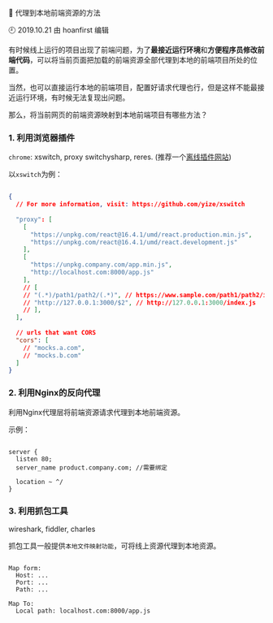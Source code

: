 🐾 代理到本地前端资源的方法

🕘 2019.10.21 由 hoanfirst 编辑

有时候线上运行的项目出现了前端问题，为了**最接近运行环境**和**方便程序员修改前端代码**，可以将当前页面把加载的前端资源全部代理到本地的前端项目所处的位置。

当然，也可以直接运行本地的前端项目，配置好请求代理也行，但是这样不能最接近运行环境，有时候无法复现出问题。

那么，将当前网页的前端资源映射到本地前端项目有哪些方法？

### 1. 利用浏览器插件

`chrome`: xswitch, proxy switchysharp, reres. (推荐一个[离线插件网站](https://www.extfans.com/))

以`xswitch`为例：

```json

{
  // For more information, visit: https://github.com/yize/xswitch
  
  "proxy": [
    [
      "https://unpkg.com/react@16.4.1/umd/react.production.min.js",
      "https://unpkg.com/react@16.4.1/umd/react.development.js"
    ],
    [
      "https://unpkg.company.com/app.min.js",
      "http://localhost.com:8000/app.js"
    ],
    // [
    // "(.*)/path1/path2/(.*)", // https://www.sample.com/path1/path2/index.js
    // "http://127.0.0.1:3000/$2", // http://127.0.0.1:3000/index.js
    // ],
  ],
  
  // urls that want CORS
  "cors": [
    // "mocks.a.com",
    // "mocks.b.com"
  ]
}

```

### 2. 利用Nginx的反向代理

利用Nginx代理层将前端资源请求代理到本地前端资源。

示例：

```

server {
  listen 80;
  server_name product.company.com; //需要绑定
  
  location ~ ^/
}

```

### 3. 利用抓包工具

wireshark, fiddler, charles

抓包工具一般提供`本地文件映射功能`，可将线上资源代理到本地资源。

```

Map form:
  Host: ...
  Port: ...
  Path: ...

Map To:
  Local path: localhost.com:8000/app.js

```

